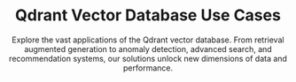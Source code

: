 ---
title: Qdrant Vector Database Use Cases
subtitle: Explore the vast applications of the Qdrant vector database. From retrieval augmented generation to anomaly detection, advanced search, and recommendation systems, our solutions unlock new dimensions of data and performance.
featureCards:
  - id: 0
    title: Advanced Search
    content: Elevate your apps with advanced search capabilities. Qdrant excels in processing high-dimensional data, enabling nuanced similarity searches, and understanding semantics in depth. Qdrant also handles multimodal data with fast and accurate search algorithms.
    link:
      text: Learn More
      url: /advanced-search/
  - id: 1
    title: Recommendation Systems
    content: Create highly responsive and personalized recommendation systems with tailored suggestions. Qdrant’s Recommendation API offers great flexibility, featuring options such as best score recommendation strategy. This enables new scenarios of using multiple vectors in a single query to impact result relevancy.
    link:
      text: Learn More
      url: /recommendations/
  - id: 2
    title: Retrieval Augmented Generation (RAG)
    content: Enhance the quality of AI-generated content. Leverage Qdrant's efficient nearest neighbor search and payload filtering features for retrieval-augmented generation. You can then quickly access relevant vectors and integrate a vast array of data points.
    link:
      text: Learn More
      url: /rag/
  - id: 3
    title: Data Analysis and Anomaly Detection
    content: Transform your approach to Data Analysis and Anomaly Detection. Leverage vectors to quickly identify patterns and outliers in complex datasets. This ensures robust and real-time anomaly detection for critical applications.
    link:
      text: Learn More
      url: /data-analysis-anomaly-detection/
---
